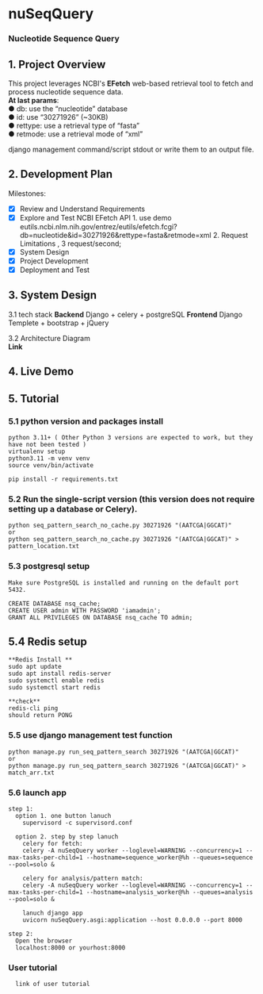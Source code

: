 # nuSeqQuery
### Nucleotide Sequence Query

## 1. Project Overview
This project leverages NCBI's **EFetch** web-based retrieval tool to fetch and process nucleotide sequence data.  
**At last params**:  
● db: use the “nucleotide” database  
● id: use “30271926” (~30KB)  
● rettype: use a retrieval type of “fasta”  
● retmode: use a retrieval mode of “xml”  

django management command/script  stdout or write them to an output file.

## 2. Development Plan
Milestones:
- [x] Review and Understand Requirements
- [x] Explore and Test NCBI EFetch API
      1. use demo eutils.ncbi.nlm.nih.gov/entrez/eutils/efetch.fcgi?db=nucleotide&id=30271926&rettype=fasta&retmode=xml
      2. Request Limitations , 3 request/second;
- [x] System Design
- [x] Project Development
- [x] Deployment and Test

## 3. System Design
3.1 tech stack
  **Backend**  Django + celery + postgreSQL
  **Frontend** Django Templete + bootstrap + jQuery

3.2 Architecture Diagram	
  **Link** 

## 4. Live Demo
 
## 5. Tutorial

  ### 5.1 python version and packages install
    python 3.11+ ( Other Python 3 versions are expected to work, but they have not been tested )
    virtualenv setup
    python3.11 -m venv venv
    source venv/bin/activate

    pip install -r requirements.txt

  ### 5.2 Run the single-script version (this version does not require setting up a database or Celery).
    python seq_pattern_search_no_cache.py 30271926 "(AATCGA|GGCAT)"
    or 
    python seq_pattern_search_no_cache.py 30271926 "(AATCGA|GGCAT)" > pattern_location.txt

  ### 5.3 postgresql setup
    
    Make sure PostgreSQL is installed and running on the default port 5432.

    CREATE DATABASE nsq_cache;
    CREATE USER admin WITH PASSWORD 'iamadmin';
    GRANT ALL PRIVILEGES ON DATABASE nsq_cache TO admin;

  ## 5.4 Redis setup
    **Redis Install **
    sudo apt update
    sudo apt install redis-server
    sudo systemctl enable redis
    sudo systemctl start redis
    
    **check**
    redis-cli ping
    should return PONG


  ### 5.5 use django management test function
    python manage.py run_seq_pattern_search 30271926 "(AATCGA|GGCAT)"
    or
    python manage.py run_seq_pattern_search 30271926 "(AATCGA|GGCAT)" > match_arr.txt

  ### 5.6 launch app
    step 1:
      option 1. one button lanuch 
        supervisord -c supervisord.conf

      option 2. step by step lanuch
        celery for fetch: 
        celery -A nuSeqQuery worker --loglevel=WARNING --concurrency=1 --max-tasks-per-child=1 --hostname=sequence_worker@%h --queues=sequence --pool=solo &

        celery for analysis/pattern match: 
        celery -A nuSeqQuery worker --loglevel=WARNING --concurrency=1 --max-tasks-per-child=1 --hostname=analysis_worker@%h --queues=analysis --pool=solo &

        lanuch django app
        uvicorn nuSeqQuery.asgi:application --host 0.0.0.0 --port 8000

    step 2:
      Open the browser
      localhost:8000 or yourhost:8000

  ### User tutorial
      link of user tutorial